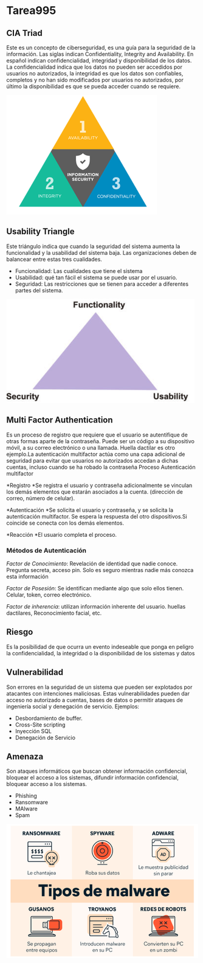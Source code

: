 # Tarea995

## CIA Triad

Este es un concepto de ciberseguridad, es una guía para la seguridad de la información. Las siglas indican 
Confidentiality,  Integrity and Availability. En español indican confidencialidad, integridad y disponibilidad de los datos. La confidencialidad indica que los datos no pueden ser accedidos por usuarios no autorizados, la integridad es que los datos son confiables, completos y no han sido modificados por usuarios no autorizados, por último la disponibilidad es que se pueda acceder cuando se requiere.

![CIA triad](/Conceptos/cia_triangle.png)

## Usability Triangle

Este triángulo indica que cuando la seguridad del sistema aumenta la funcionalidad y la usabilidad del sistema baja. Las organizaciones deben de balancear entre estas tres cualidades.

* Funcionalidad: Las cualidades que tiene el sistema
* Usabilidad: qué tan fácil el sistema se puede usar por el usuario.
* Seguridad: Las restricciones que se tienen para acceder a diferentes partes del sistema.

![Usability Triangle](/Conceptos/triangle_usabilit.png)

## Multi Factor Authentication
Es un proceso de registro que requiere que el usuario se autentifique de otras formas aparte de la contraseña. Puede ser un código a su dispositivo móvil, a su correo electrónico o una llamada. Huella dactilar es otro ejemplo.La autenticación multifactor actúa como una capa adicional de seguridad para evitar que usuarios no autorizados accedan a dichas cuentas, incluso cuando se ha robado la contraseña
Proceso Autenticación multifactor 

*Registro
	*Se registra el usuario y contraseña adicionalmente se vinculan los demás elementos que estarán asociados a la cuenta. (dirección de correo, número de celular).

*Autenticación 
	*Se solicita el usuario y contraseña, y se solicita la autenticación multifactor. Se espera la respuesta del otro dispositivos.Si coincide se conecta con los demás elementos.

*Reacción
	*El usuario completa el proceso.

### Métodos de Autenticación 

*Factor de Conocimiento*: Revelación de identidad que nadie conoce. Pregunta secreta, acceso pin. Solo es seguro mientras nadie más conozca esta información

*Factor de Posesión*: Se identifican mediante algo que solo ellos tienen. Celular, token, correo electrónico.

*Factor de inherencia*: utilizan información inherente del usuario.  huellas dactilares, Reconocimiento facial, etc.

## Riesgo 
Es la posibilidad de que ocurra un evento indeseable que ponga en peligro la confidencialidad, la integridad o la disponibilidad de los sistemas y datos

## Vulnerabilidad

Son errores en la seguridad de un sistema que pueden ser explotados por atacantes con intenciones maliciosas. Estas vulnerabilidades pueden dar acceso no autorizado a cuentas, bases de datos o permitir ataques de ingeniería social y denegación de servicio.
Ejemplos:

* Desbordamiento de buffer.
* Cross-Site scripting
* Inyección SQL
* Denegación de Servicio

## Amenaza 
Son ataques informáticos que buscan obtener información confidencial, bloquear el acceso a los sistemas, difundir información confidencial, bloquear acceso a los sistemas.
* Phishing 
* Ransomware
* MAlware
* Spam

![Tipos Malware](/Conceptos/tipos_malware.png)
